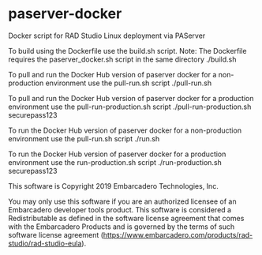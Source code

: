 # paserver-docker
Docker script for RAD Studio Linux deployment via PAServer

To build using the Dockerfile use the build.sh script. Note: The Dockerfile requires the paserver_docker.sh script in the same directory
./build.sh

To pull and run the Docker Hub version of paserver docker for a non-production environment use the pull-run.sh script
./pull-run.sh

To pull and run the Docker Hub version of paserver docker for a production environment use the pull-run-production.sh script
./pull-run-production.sh securepass123

To run the Docker Hub version of paserver docker for a non-production environment use the pull-run.sh script
./run.sh

To run the Docker Hub version of paserver docker for a production environment use the run-production.sh script
./run-production.sh securepass123

This software is Copyright 2019 Embarcadero Technologies, Inc.

You may only use this software if you are an authorized licensee of an Embarcadero developer tools product. This software is considered a Redistributable as defined in the software license agreement that comes with the Embarcadero Products and is governed by the terms of such software license agreement (https://www.embarcadero.com/products/rad-studio/rad-studio-eula).
